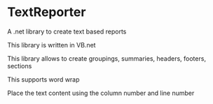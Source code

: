 # TextReporter
A .net library to create text based reports

This library is written in VB.net

This library allows to create groupings, summaries, headers, footers, sections

This supports word wrap

Place the text content using the column number and line number
